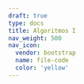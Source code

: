 ```yaml
---
draft: true
type: docs
title: Algoritmos I
nav_weight: 500
nav_icon:
  vendor: bootstrap
  name: file-code
  color: 'yellow'
---
```

